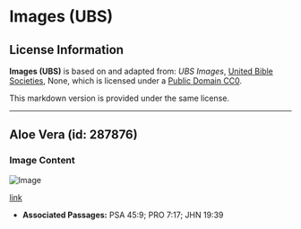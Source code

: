 # Images (UBS)

## License Information

**Images (UBS)** is based on and adapted from: _UBS Images_, [United Bible Societies](https://unitedbiblesocieties.org/), None, which is licensed under a [Public Domain CC0](https://creativecommons.org/public-domain/cc0/).

This markdown version is provided under the same license.



--------------------------------

## Aloe Vera (id: 287876)

### Image Content

![Image](https://cdn.aquifer.bible/aquifer-content/resources/Media/WEB-0023_aloe_vera.jpg)

[link](https://cdn.aquifer.bible/aquifer-content/resources/Media/WEB-0023_aloe_vera.jpg)

* **Associated Passages:** PSA 45:9; PRO 7:17; JHN 19:39

